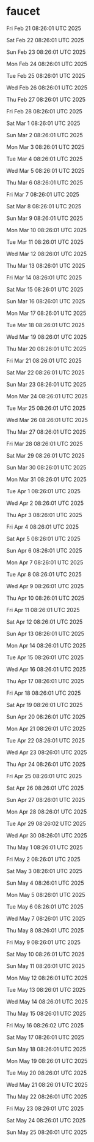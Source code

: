 # faucet

Fri Feb 21 08:26:01 UTC 2025

Sat Feb 22 08:26:01 UTC 2025

Sun Feb 23 08:26:01 UTC 2025

Mon Feb 24 08:26:01 UTC 2025

Tue Feb 25 08:26:01 UTC 2025

Wed Feb 26 08:26:01 UTC 2025

Thu Feb 27 08:26:01 UTC 2025

Fri Feb 28 08:26:01 UTC 2025

Sat Mar  1 08:26:01 UTC 2025

Sun Mar  2 08:26:01 UTC 2025

Mon Mar  3 08:26:01 UTC 2025

Tue Mar  4 08:26:01 UTC 2025

Wed Mar  5 08:26:01 UTC 2025

Thu Mar  6 08:26:01 UTC 2025

Fri Mar  7 08:26:01 UTC 2025

Sat Mar  8 08:26:01 UTC 2025

Sun Mar  9 08:26:01 UTC 2025

Mon Mar 10 08:26:01 UTC 2025

Tue Mar 11 08:26:01 UTC 2025

Wed Mar 12 08:26:01 UTC 2025

Thu Mar 13 08:26:01 UTC 2025

Fri Mar 14 08:26:01 UTC 2025

Sat Mar 15 08:26:01 UTC 2025

Sun Mar 16 08:26:01 UTC 2025

Mon Mar 17 08:26:01 UTC 2025

Tue Mar 18 08:26:01 UTC 2025

Wed Mar 19 08:26:01 UTC 2025

Thu Mar 20 08:26:01 UTC 2025

Fri Mar 21 08:26:01 UTC 2025

Sat Mar 22 08:26:01 UTC 2025

Sun Mar 23 08:26:01 UTC 2025

Mon Mar 24 08:26:01 UTC 2025

Tue Mar 25 08:26:01 UTC 2025

Wed Mar 26 08:26:01 UTC 2025

Thu Mar 27 08:26:01 UTC 2025

Fri Mar 28 08:26:01 UTC 2025

Sat Mar 29 08:26:01 UTC 2025

Sun Mar 30 08:26:01 UTC 2025

Mon Mar 31 08:26:01 UTC 2025

Tue Apr  1 08:26:01 UTC 2025

Wed Apr  2 08:26:01 UTC 2025

Thu Apr  3 08:26:01 UTC 2025

Fri Apr  4 08:26:01 UTC 2025

Sat Apr  5 08:26:01 UTC 2025

Sun Apr  6 08:26:01 UTC 2025

Mon Apr  7 08:26:01 UTC 2025

Tue Apr  8 08:26:01 UTC 2025

Wed Apr  9 08:26:01 UTC 2025

Thu Apr 10 08:26:01 UTC 2025

Fri Apr 11 08:26:01 UTC 2025

Sat Apr 12 08:26:01 UTC 2025

Sun Apr 13 08:26:01 UTC 2025

Mon Apr 14 08:26:01 UTC 2025

Tue Apr 15 08:26:01 UTC 2025

Wed Apr 16 08:26:01 UTC 2025

Thu Apr 17 08:26:01 UTC 2025

Fri Apr 18 08:26:01 UTC 2025

Sat Apr 19 08:26:01 UTC 2025

Sun Apr 20 08:26:01 UTC 2025

Mon Apr 21 08:26:01 UTC 2025

Tue Apr 22 08:26:01 UTC 2025

Wed Apr 23 08:26:01 UTC 2025

Thu Apr 24 08:26:01 UTC 2025

Fri Apr 25 08:26:01 UTC 2025

Sat Apr 26 08:26:01 UTC 2025

Sun Apr 27 08:26:01 UTC 2025

Mon Apr 28 08:26:01 UTC 2025

Tue Apr 29 08:26:02 UTC 2025

Wed Apr 30 08:26:01 UTC 2025

Thu May  1 08:26:01 UTC 2025

Fri May  2 08:26:01 UTC 2025

Sat May  3 08:26:01 UTC 2025

Sun May  4 08:26:01 UTC 2025

Mon May  5 08:26:01 UTC 2025

Tue May  6 08:26:01 UTC 2025

Wed May  7 08:26:01 UTC 2025

Thu May  8 08:26:01 UTC 2025

Fri May  9 08:26:01 UTC 2025

Sat May 10 08:26:01 UTC 2025

Sun May 11 08:26:01 UTC 2025

Mon May 12 08:26:01 UTC 2025

Tue May 13 08:26:01 UTC 2025

Wed May 14 08:26:01 UTC 2025

Thu May 15 08:26:01 UTC 2025

Fri May 16 08:26:02 UTC 2025

Sat May 17 08:26:01 UTC 2025

Sun May 18 08:26:01 UTC 2025

Mon May 19 08:26:01 UTC 2025

Tue May 20 08:26:01 UTC 2025

Wed May 21 08:26:01 UTC 2025

Thu May 22 08:26:01 UTC 2025

Fri May 23 08:26:01 UTC 2025

Sat May 24 08:26:01 UTC 2025

Sun May 25 08:26:01 UTC 2025
